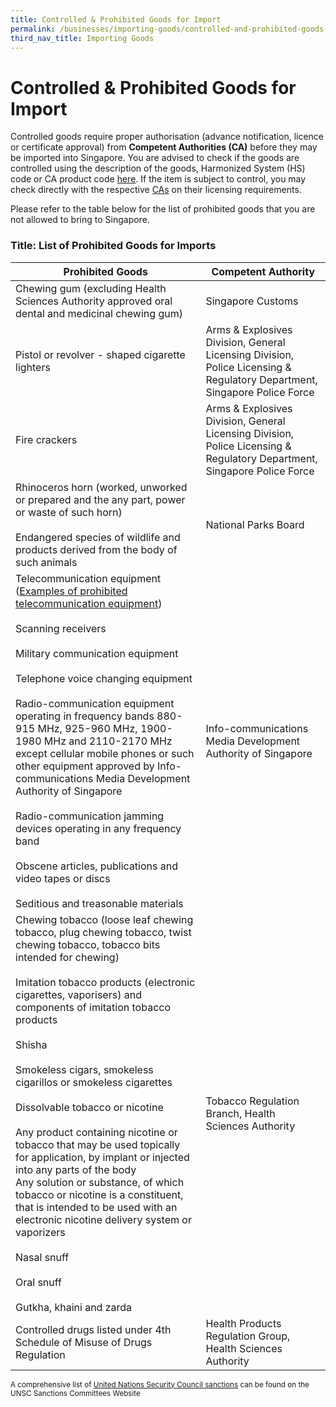 ```yaml
---
title: Controlled & Prohibited Goods for Import
permalink: /businesses/importing-goods/controlled-and-prohibited-goods-for-import
third_nav_title: Importing Goods
---
```


# Controlled & Prohibited Goods for Import

Controlled goods require proper authorisation (advance notification, licence or certificate approval) from  **Competent Authorities (CA)**  before they may be imported into Singapore. You are advised to check if the goods are controlled using the description of the goods, Harmonized System (HS) code or CA product code  [here](https://www.tradenet.gov.sg/tradenet/portlets/search/searchHSCA/searchInitHSCA.do). If the item is subject to control, you may check directly with the respective  [CAs](https://www.customs.gov.sg/-/media/cus/files/about-us/annexes-and-appendices/annex-e---ca-helpdesk-lists.pdf)  on their licensing requirements.

Please refer to the table below for the list of prohibited goods that you are not allowed to bring to Singapore.

### Title: List of Prohibited Goods for Imports

|Prohibited Goods |  Competent Authority|
|---|---|
|Chewing gum (excluding Health Sciences Authority approved oral dental and medicinal chewing gum)|Singapore Customs|
| Pistol or revolver - shaped cigarette lighters |  Arms & Explosives Division, General Licensing Division, Police Licensing & Regulatory Department, Singapore Police Force|
|Fire crackers  | Arms & Explosives Division, General Licensing Division, Police Licensing & Regulatory Department, Singapore Police Force |
| Rhinoceros horn (worked, unworked or prepared and the any part, power or waste of such horn)  <br><br> Endangered species of wildlife and products derived from the body of such animals  |National Parks Board  |
| Telecommunication equipment <br> ([Examples of prohibited telecommunication equipment](http://www.imda.gov.sg/ProhibitedEquipment)) <br><br>  Scanning  receivers <br><br> Military communication equipment  <br><br> Telephone voice changing equipment  <br><br> Radio-communication equipment operating in frequency bands 880-915 MHz, 925-960 MHz, 1900-1980 MHz and 2110-2170 MHz except cellular mobile phones or such other equipment approved by Info-communications Media Development Authority of Singapore  <br><br> Radio-communication jamming devices operating in any frequency band  <br><br> Obscene articles, publications and video tapes or discs  <br><br> Seditious and treasonable materials | Info-communications Media Development Authority of Singapore|
|  Chewing tobacco (loose leaf chewing tobacco, plug chewing tobacco, twist chewing tobacco, tobacco bits intended for chewing) <br><br>  Imitation tobacco products (electronic cigarettes, vaporisers) and components of imitation tobacco products  <br><br> Shisha  <br><br> Smokeless cigars, smokeless cigarillos or smokeless cigarettes  <br><br> Dissolvable tobacco or nicotine  <br><br>  Any product containing nicotine or tobacco that may be used topically for application, by implant or injected into any parts of the body <br> Any solution or substance, of which tobacco or nicotine is a constituent, that is intended to be used with an electronic nicotine delivery system or vaporizers  <br><br>  Nasal snuff  <br><br> Oral snuff  <br><br>  Gutkha, khaini and zarda | Tobacco Regulation Branch, Health Sciences Authority|
| Controlled drugs listed under 4th Schedule of Misuse of Drugs Regulation | Health Products Regulation Group, Health Sciences Authority | 

<sup>A comprehensive list of [United Nations Security Council sanctions](/businesses/united-nations-security-council-sanctions/) can be found on the UNSC Sanctions Committees Website

